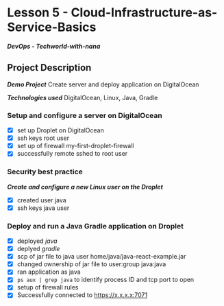 # Lesson 5 - Cloud-Infrastructure-as-Service-Basics
***DevOps - Techworld-with-nana***

## Project Description
***Demo Project***
Create server and deploy application on DigitalOcean

***Technologies used***
 DigitalOcean, Linux, Java, Gradle
 
### Setup and configure a server on DigitalOcean ###
 - [x] set up Droplet on DigitalOcean
 - [x] ssh keys root user
 - [x] set up of firewall my-first-droplet-firewall
 - [x] successfully remote sshed to root user

 ### Security best practice
 ***Create and configure a new Linux user on the Droplet***
  - [x] created user java
  - [x] ssh keys java user
 
 ### Deploy and run a Java Gradle application on Droplet 
 - [x] deployed _java_
 - [x] deplyed _gradle_
 - [x] scp of jar file to java user home/java/java-react-example.jar
 - [x] changed ownership of jar file to user:group java:java
 - [x] ran application as java
 - [x] `ps aux | grep java` to identify process ID and tcp port to open
 - [x] setup of firewall rules
 - [x] Successfully connected to https://x.x.x.x:7071
